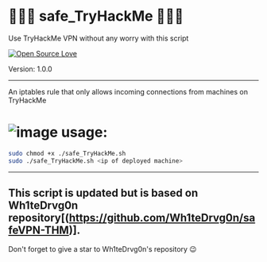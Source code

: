 # 👨🏽‍💻 safe_TryHackMe 👨🏽‍💻 
Use TryHackMe VPN without any worry with this script

[![Open Source Love](https://badges.frapsoft.com/os/v1/open-source.svg?v=102)](https://github.com/command-z3r0?tab=repositories)

Version: 1.0.0

-----------------------------------------------------------------------------------------------------
An iptables rule that only allows incoming connections from machines on TryHackMe 

# ![image](https://github.com/command-Z3R0/safe_TryHackMe/assets/63407688/f74b1c84-f601-4b4e-86d2-88983f6c4d2e) usage:

```bash
sudo chmod +x ./safe_TryHackMe.sh
sudo ./safe_TryHackMe.sh <ip of deployed machine>
```

-----------------------------------------------------------------------------------------------------
This script is updated but is based on Wh1teDrvg0n repository[(https://github.com/Wh1teDrvg0n/safeVPN-THM)].
-----------------------------------------------------------------------------------------------------
Don't forget to give a star to Wh1teDrvg0n's repository :wink:
